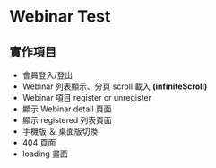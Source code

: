 # Webinar Test

## 實作項目
- 會員登入/登出
- Webinar 列表顯示、分頁 scroll 載入 **(infiniteScroll)**
- Webinar 項目 register or unregister
- 顯示 Webinar detail 頁面
- 顯示 registered 列表頁面
- 手機版 ＆ 桌面版切換
- 404 頁面
- loading 畫面
